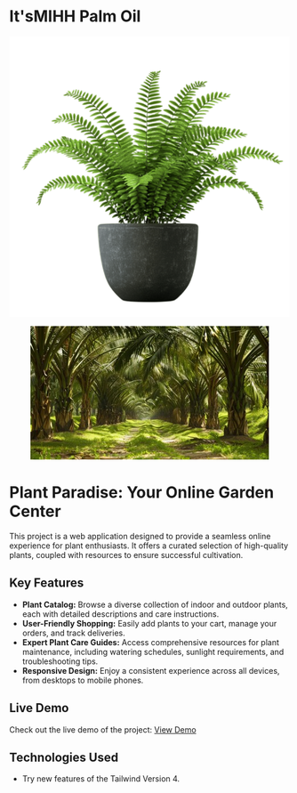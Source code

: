 # It'sMIHH Palm Oil

![Homepage](/assets/img/cart-1.png)

<div align="center">
  <img src="/assets/img/dashboard.jpg" alt="Homepage Screenshot" border-radius="15px" />
</div>

# Plant Paradise: Your Online Garden Center

This project is a web application designed to provide a seamless online experience for plant enthusiasts. It offers a curated selection of high-quality plants, coupled with resources to ensure successful cultivation.

## Key Features

- **Plant Catalog:** Browse a diverse collection of indoor and outdoor plants, each with detailed descriptions and care instructions.
- **User-Friendly Shopping:** Easily add plants to your cart, manage your orders, and track deliveries.
- **Expert Plant Care Guides:** Access comprehensive resources for plant maintenance, including watering schedules, sunlight requirements, and troubleshooting tips.
- **Responsive Design:** Enjoy a consistent experience across all devices, from desktops to mobile phones.

## Live Demo

Check out the live demo of the project: [View Demo](https://your-project-url.com)

## Technologies Used

- Try new features of the Tailwind Version 4.
